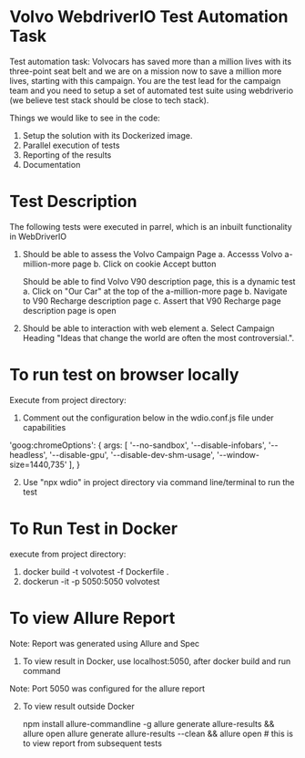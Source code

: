 # Volvo WebdriverIO Test Automation Task

Test automation task:  Volvocars has saved more than a million lives with its three-point seat belt and we are on a mission now to save a million more lives, starting with this campaign. You are the test lead for the campaign team and you need to setup a set of automated test suite using webdriverio (we believe test stack should be close to tech stack).  

Things we would like to see in the code:  
1. Setup the solution with its Dockerized image. 
2. Parallel execution of tests  
3. Reporting of the results  
4. Documentation 

# Test Description

The following tests were executed in parrel, which is an inbuilt functionality in WebDriverIO

1. Should be able to assess the Volvo Campaign Page
   a. Accesss Volvo a-million-more page
   b. Click on cookie Accept button

   Should be able to find Volvo V90 description page, this is a dynamic test
   a. Click on "Our Car" at the top of the a-million-more page 
   b. Navigate to V90 Recharge description page
   c. Assert that V90 Recharge page description page is open

2. Should be able to interaction with web element
   a. Select Campaign Heading "Ideas that change the world are often the most controversial.". 


# To run test on browser locally 

Execute from project directory:
1. Comment out the configuration below in the wdio.conf.js file under capabilities

'goog:chromeOptions': {
            args: [
                '--no-sandbox',
                '--disable-infobars',
                '--headless',
                '--disable-gpu',
                '--disable-dev-shm-usage',
                '--window-size=1440,735'
            ],
        }

2. Use "npx wdio" in project directory via command line/terminal to run the test

# To Run Test in Docker
execute from project directory: 
1. docker build -t volvotest -f Dockerfile . 
2. dockerun -it -p 5050:5050 volvotest

# To view Allure Report

Note: Report was generated using Allure and Spec

1. To view result in Docker, use localhost:5050, after docker build and run command  

Note: Port 5050 was configured for the allure report

2. To view result outside Docker
   
   npm install allure-commandline -g
   allure generate allure-results && allure open
   allure generate allure-results  --clean && allure open   # this is to view report from subsequent tests

 
